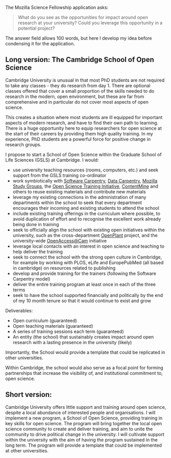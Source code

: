 The Mozilla Science Fellowship application asks:

> What do you see as the opportunities for impact around open research at your university? Could you leverage this opportunity in a potential project?

The answer field allows 100 words, but here I develop my idea before condensing it for the application.

## Long version: The Cambridge School of Open Science

Cambridge University is unusual in that most PhD students are not required to take any classes - they do research from day 1. There are optional classes offered that cover a small proportion of the skills needed to do research in the modern, open environment, but these are far from comprehensive and in particular do not cover most aspects of open science.

This creates a situation where most students are ill equipped for important aspects of modern research, and have to find their own path to learning. There is a huge opportunity here to equip researchers for open science at the start of their careers by providing them high quality training. In my experience, PhD students are a powerful force for positive change in research groups.

I propose to start a School of Open Science within the Graduate School of Life Sciences (GSLS) at Cambridge. I would:
  - use university teaching resources (rooms, computers, etc.) and seek support from the GSLS training co-ordinator
  - work symbiotically with [Software Carpentry](https://software-carpentry.org/), [Data Carpentry](http://datacarpentry.org/), [Mozilla Study Groups](https://github.com/mozillascience/studyGroupLessons), the [Open Science Training Initiative](http://opensciencetraining.com/contact.php), [ContentMine](contentmine.org) and others to reuse existing materials and contribute new materials
  - leverage my existing connections in the administration of many departments within the school to seek that every department encourages their incoming and existing students to attend the school
  - include existing training offerings in the curriculum where possible, to avoid duplication of effort and to recognise the excellent work already being done in training
  - seek to officially align the school with existing open initiatives within the university, such as the cross-department [OpenPlant](http://openplant.org/) project, and the university-wide [OpenAccess@Cam](https://www.openaccess.cam.ac.uk) initiative
  - leverage local contacts with an interest in open science and teaching to help deliver the training
  - seek to connect the school with the strong open culture in Cambridge, for example by working with PLOS, eLife and EuropePubMed (all based in cambridge) on resources related to publishing
  - develop and provide training for the trainers (following the Software Carpentry model)
  - deliver the entire training program at least once in each of the three terms
  - seek to have the school supported financially and politically by the end of my 10 month tenure so that it would continue to exist and grow

Deliverables:
  - Open curriculum (guaranteed)
  - Open teaching materials (guaranteed)
  - A series of training sessions each term (guaranteed)
  - An entity (the school) that sustainably creates impact around open research with a lasting presence in the university (likely)

Importantly, the School would provide a template that could be replicated in other universities.

Within Cambridge, the school would also serve as a focal point for forming partnerships that increase the visibility of, and institutional commitment to, open science.

## Short version:

Cambridge University offers little support and training around open science, despite a local abundance of interested people and organisations. I will implement a new program, a School of Open Science, providing training in key skills for open science. The program will bring together the local open science community to create and deliver training, and aim to unite the community to drive political change in the university. I will cultivate support within the university with the aim of having the program sustained in the long term. The program will provide a template that could be implemented at other universities.
